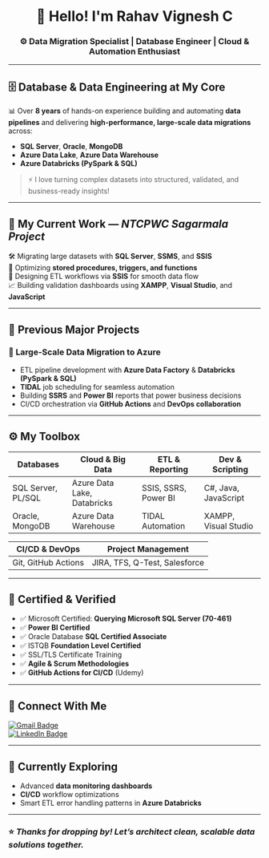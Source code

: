 <h1 align="center">👋 Hello! I'm Rahav Vignesh C</h1>
<h3 align="center">⚙️ Data Migration Specialist | Database Engineer | Cloud & Automation Enthusiast</h3>

---

## 🗄️ Database & Data Engineering at My Core  

📊 Over **8 years** of hands-on experience building and automating **data pipelines** and delivering **high-performance, large-scale data migrations** across:  
- **SQL Server**, **Oracle**, **MongoDB**  
- **Azure Data Lake**, **Azure Data Warehouse**  
- **Azure Databricks (PySpark & SQL)**  

> ⚡ I love turning complex datasets into structured, validated, and business-ready insights!

---

## 🔎 My Current Work — *NTCPWC Sagarmala Project*  
🛠️ Migrating large datasets with **SQL Server**, **SSMS**, and **SSIS**  
📐 Optimizing **stored procedures, triggers, and functions**  
🔄 Designing ETL workflows via **SSIS** for smooth data flow  
📈 Building validation dashboards using **XAMPP**, **Visual Studio**, and **JavaScript**  

---

## 💾 Previous Major Projects  

### 🚢 Large-Scale Data Migration to Azure  
- ETL pipeline development with **Azure Data Factory** & **Databricks (PySpark & SQL)**  
- **TIDAL** job scheduling for seamless automation  
- Building **SSRS** and **Power BI** reports that power business decisions  
- CI/CD orchestration via **GitHub Actions** and **DevOps collaboration**  

---

## ⚙️ My Toolbox  

| Databases            | Cloud & Big Data           | ETL & Reporting        | Dev & Scripting         |
|----------------------|----------------------------|------------------------|-------------------------|
| SQL Server, PL/SQL  | Azure Data Lake, Databricks| SSIS, SSRS, Power BI   | C#, Java, JavaScript   |
| Oracle, MongoDB     | Azure Data Warehouse       | TIDAL Automation       | XAMPP, Visual Studio   |  

| CI/CD & DevOps       | Project Management        |
|----------------------|---------------------------|
| Git, GitHub Actions  | JIRA, TFS, Q-Test, Salesforce |

---

## 📜 Certified & Verified  

- ✅ Microsoft Certified: **Querying Microsoft SQL Server (70-461)**  
- ✅ **Power BI Certified**  
- ✅ Oracle Database **SQL Certified Associate**  
- ✅ ISTQB **Foundation Level Certified**  
- ✅ SSL/TLS Certificate Training  
- ✅ **Agile & Scrum Methodologies**  
- ✅ **GitHub Actions for CI/CD** (Udemy)  

---

## 📡 Connect With Me  

<a href="mailto:rahavvignesheee@gmail.com">
  <img src="https://img.shields.io/badge/Email-Me-red?style=for-the-badge&logo=gmail&logoColor=white" alt="Gmail Badge"/>
</a>
<br>
<a href="https://www.linkedin.com/in/rahavvignesh/">
  <img src="https://img.shields.io/badge/LinkedIn-Visit-blue?style=for-the-badge&logo=linkedin&logoColor=white" alt="LinkedIn Badge"/>
</a>

---

## 🧩 Currently Exploring  
- Advanced **data monitoring dashboards**  
- **CI/CD** workflow optimizations  
- Smart ETL error handling patterns in **Azure Databricks**  

---

### ⭐ *Thanks for dropping by! Let’s architect clean, scalable data solutions together.*  
